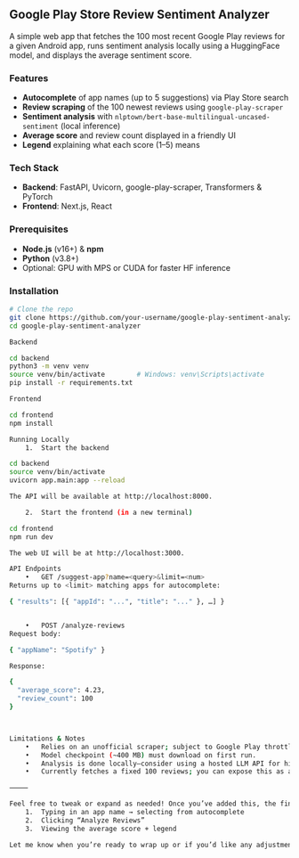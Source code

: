 ## Google Play Store Review Sentiment Analyzer

A simple web app that fetches the 100 most recent Google Play reviews for a given Android app, runs sentiment analysis locally using a HuggingFace model, and displays the average sentiment score.

### Features

- **Autocomplete** of app names (up to 5 suggestions) via Play Store search  
- **Review scraping** of the 100 newest reviews using `google-play-scraper`  
- **Sentiment analysis** with `nlptown/bert-base-multilingual-uncased-sentiment` (local inference)  
- **Average score** and review count displayed in a friendly UI  
- **Legend** explaining what each score (1–5) means  

### Tech Stack

- **Backend**: FastAPI, Uvicorn, google-play-scraper, Transformers & PyTorch  
- **Frontend**: Next.js, React  

### Prerequisites

- **Node.js** (v16+) & **npm**  
- **Python** (v3.8+)  
- Optional: GPU with MPS or CUDA for faster HF inference  

### Installation

```bash
# Clone the repo
git clone https://github.com/your-username/google-play-sentiment-analyzer.git
cd google-play-sentiment-analyzer

Backend

cd backend
python3 -m venv venv
source venv/bin/activate        # Windows: venv\Scripts\activate
pip install -r requirements.txt

Frontend

cd frontend
npm install

Running Locally
	1.	Start the backend

cd backend
source venv/bin/activate
uvicorn app.main:app --reload

The API will be available at http://localhost:8000.

	2.	Start the frontend (in a new terminal)

cd frontend
npm run dev

The web UI will be at http://localhost:3000.

API Endpoints
	•	GET /suggest-app?name=<query>&limit=<num>
Returns up to <limit> matching apps for autocomplete:

{ "results": [{ "appId": "...", "title": "..." }, …] }


	•	POST /analyze-reviews
Request body:

{ "appName": "Spotify" }

Response:

{
  "average_score": 4.23,
  "review_count": 100
}



Limitations & Notes
	•	Relies on an unofficial scraper; subject to Google Play throttling or schema changes.
	•	Model checkpoint (~400 MB) must download on first run.
	•	Analysis is done locally—consider using a hosted LLM API for higher throughput in production.
	•	Currently fetches a fixed 100 reviews; you can expose this as a parameter if desired.

⸻

Feel free to tweak or expand as needed! Once you’ve added this, the final step is to record a short screencast (30–60 s) showing:
	1.	Typing in an app name → selecting from autocomplete
	2.	Clicking “Analyze Reviews”
	3.	Viewing the average score + legend

Let me know when you’re ready to wrap up or if you’d like any adjustments.